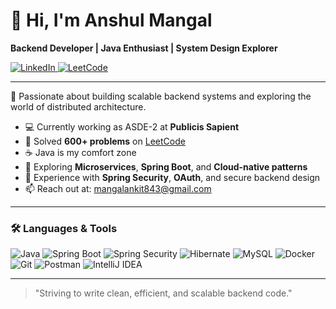 # 👋 Hi, I'm Anshul Mangal

**Backend Developer | Java Enthusiast | System Design Explorer**

<p align="left"> 
  <a href="https://www.linkedin.com/in/anshul-mangal-30/" target="_blank">
    <img src="https://img.shields.io/badge/LinkedIn-0077B5?style=for-the-badge&logo=linkedin&logoColor=white" alt="LinkedIn" />
  </a>
  <a href="https://leetcode.com/u/mangalanshul1998/" target="_blank">
    <img src="https://img.shields.io/badge/LeetCode-FFA116?style=for-the-badge&logo=leetcode&logoColor=white" alt="LeetCode" />
  </a>
</p>

---

🔧 Passionate about building scalable backend systems and exploring the world of distributed architecture.

- 💻 Currently working as ASDE-2 at **Publicis Sapient**
- 🧠 Solved **600+ problems** on [LeetCode](https://leetcode.com/u/mangalanshul1998/)
- ☕ Java is my comfort zone
- 🧩 Exploring **Microservices**, **Spring Boot**, and **Cloud-native patterns**
- 🔐 Experience with **Spring Security**, **OAuth**, and secure backend design
- 📫 Reach out at: mangalankit843@gmail.com

---

### 🛠️ Languages & Tools

![Java](https://img.shields.io/badge/Java-%23ED8B00.svg?style=flat&logo=java&logoColor=white)
![Spring Boot](https://img.shields.io/badge/Spring%20Boot-6DB33F?style=flat&logo=spring-boot&logoColor=white)
![Spring Security](https://img.shields.io/badge/Spring%20Security-6DB33F?style=flat&logo=spring&logoColor=white)
![Hibernate](https://img.shields.io/badge/Hibernate-59666C?style=flat&logo=hibernate&logoColor=white)
![MySQL](https://img.shields.io/badge/MySQL-00758F?style=flat&logo=mysql&logoColor=white)
![Docker](https://img.shields.io/badge/Docker-2496ED?style=flat&logo=docker&logoColor=white)
![Git](https://img.shields.io/badge/Git-F05032?style=flat&logo=git&logoColor=white)
![Postman](https://img.shields.io/badge/Postman-FF6C37?style=flat&logo=postman&logoColor=white)
![IntelliJ IDEA](https://img.shields.io/badge/IntelliJ%20IDEA-000000?style=flat&logo=intellij-idea&logoColor=white)

---

> "Striving to write clean, efficient, and scalable backend code."
